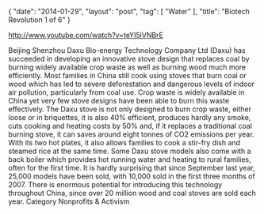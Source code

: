 {
   "date": "2014-01-29",
   "layout": "post",
   "tag": [
      "Water"
   ],
   "title": "Biotech Revolution 1 of 6"
}

http://www.youtube.com/watch?v=teYI5lVNBrE  

Beijing Shenzhou Daxu Bio-energy Technology Company Ltd (Daxu) has succeeded in developing an innovative stove design that replaces coal by burning widely available crop waste as well as burning wood much more efficiently. Most families in China still cook using stoves that burn coal or wood which has led to severe deforestation and dangerous levels of indoor air pollution, particularly from coal use. Crop waste is widely available in China yet very few stove designs have been able to burn this waste effectively. The Daxu stove is not only designed to burn crop waste, either loose or in briquettes, it is also 40% efficient, produces hardly any smoke, cuts cooking and heating costs by 50% and, if it replaces a traditional coal burning stove, it can saves around eight tonnes of CO2 emissions per year. With its two hot plates, it also allows families to cook a stir-fry dish and steamed rice at the same time. Some Daxu stove models also come with a back boiler which provides hot running water and heating to rural families, often for the first time. It is hardly surprising that since September last year, 25,000 models have been sold, with 10,000 sold in the first three months of 2007. There is enormous potential for introducing this technology throughout China, since over 20 million wood and coal stoves are sold each year.
Category
Nonprofits & Activism